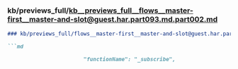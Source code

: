 ### kb/previews_full/kb__previews_full__flows__master-first__master-and-slot@guest.har.part093.md.part002.md

```md
### kb/previews_full/flows__master-first__master-and-slot@guest.har.part093.md (part 002)

```md

                        "functionName": "_subscribe",
              
```

```

```
